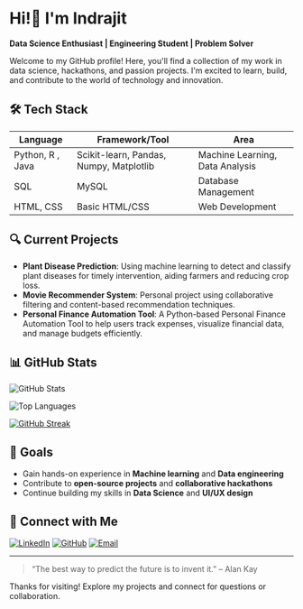 
# Hi!👋 I'm Indrajit

**Data Science Enthusiast | Engineering Student | Problem Solver**

Welcome to my GitHub profile! Here, you'll find a collection of my work in data science, hackathons, and passion projects. I'm excited to learn, build, and contribute to the world of technology and innovation.


## 🛠 Tech Stack

| Language      | Framework/Tool           | Area                  |
|---------------|--------------------------|-----------------------|
| Python, R , Java    | Scikit-learn, Pandas, Numpy, Matplotlib | Machine Learning, Data Analysis |
| SQL           | MySQL                    | Database Management   |
| HTML, CSS     | Basic HTML/CSS           | Web Development       |


## 🔍 Current Projects

- **Plant Disease Prediction**: Using machine learning to detect and classify plant diseases for timely intervention, aiding farmers and reducing crop loss.
- **Movie Recommender System**: Personal project using collaborative filtering and content-based recommendation techniques.
- **Personal Finance Automation Tool**: A Python-based Personal Finance Automation Tool to help users track expenses, visualize financial data, and manage budgets efficiently.

## 📊 GitHub Stats

![GitHub Stats](https://github-readme-stats.vercel.app/api?username=Indrajit1465&show_icons=true&theme=radical)

![Top Languages](https://github-readme-stats.vercel.app/api/top-langs/?username=Indrajit1465&layout=compact&theme=radical)

[![GitHub Streak](https://streak-stats.demolab.com/?user=Indrajit1465&theme=light&hide_border=true&date_format=M%20j%5B%2C%20Y%5D)](https://git.io/streak-stats)

<!-- ## 🌟 Featured Projects 

### 🎨 [Project: UI/UX Design Internship at Percept](#)
A showcase of my work during the internship, including designs and prototypes created for real-world applications.

### 🔍 [IPLT20 Data Scraper](#)
Automated data collection from the IPLT20 website using Python to create detailed player and team stats.

### 📂 [Chicago Public Data Analysis](#)
Analyzing socioeconomic indicators, crime statistics, and public school data to uncover patterns and insights about the city of Chicago. -->




## 🎯 Goals

- Gain hands-on experience in **Machine learning** and **Data engineering**
- Contribute to **open-source projects** and **collaborative hackathons**
- Continue building my skills in **Data Science** and **UI/UX design**

## 🤝 Connect with Me

[![LinkedIn](https://img.shields.io/badge/-LinkedIn-blue?style=flat-square&logo=LinkedIn)](https://www.linkedin.com/in/indrajit-bandgar-b88122263/)
[![GitHub](https://img.shields.io/badge/-GitHub-black?style=flat-square&logo=github)](https://github.com/Indrajit1465)
[![Email](https://img.shields.io/badge/-Email-red?style=flat-square&logo=gmail&logoColor=white)](mailto:indrajitbandgar0@gmail.com)

---

> “The best way to predict the future is to invent it.” – Alan Kay

Thanks for visiting! Explore my projects and connect for questions or collaboration.
